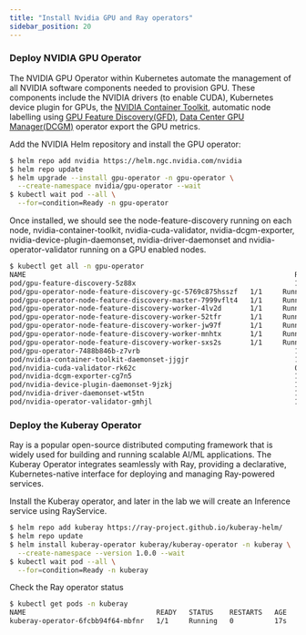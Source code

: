 ```yaml
---
title: "Install Nvidia GPU and Ray operators"
sidebar_position: 20
---
```


### Deploy NVIDIA GPU Operator

The NVIDIA GPU Operator within Kubernetes automate the management of all NVIDIA software components needed to provision GPU. These components include the NVIDIA drivers (to enable CUDA), Kubernetes device plugin for GPUs, the [NVIDIA Container Toolkit](https://github.com/NVIDIA/nvidia-container-toolkit), automatic node labelling using [GPU Feature Discovery(GFD)](https://github.com/NVIDIA/gpu-feature-discovery), [Data Center GPU Manager(DCGM)](https://developer.nvidia.com/dcgm) operator export the GPU metrics.

Add the NVIDIA Helm repository and install the GPU operator:

```bash timeout=300 wait=60 hook=gpu-operator-status-check
$ helm repo add nvidia https://helm.ngc.nvidia.com/nvidia
$ helm repo update
$ helm upgrade --install gpu-operator -n gpu-operator \
  --create-namespace nvidia/gpu-operator --wait
$ kubectl wait pod --all \
  --for=condition=Ready -n gpu-operator
```

Once installed, we should see the node-feature-discovery running on each node, nvidia-container-toolkit, nvidia-cuda-validator, nvidia-dcgm-exporter, nvidia-device-plugin-daemonset, nvidia-driver-daemonset and nvidia-operator-validator running on a GPU enabled nodes.

```bash
$ kubectl get all -n gpu-operator
NAME                                                                  READY   STATUS      RESTARTS   AGE
pod/gpu-feature-discovery-5z88x                                       1/1     Running     0          23m
pod/gpu-operator-node-feature-discovery-gc-5769c875hsszf   1/1     Running     0          5h59m
pod/gpu-operator-node-feature-discovery-master-7999vflt4   1/1     Running     0          5h59m
pod/gpu-operator-node-feature-discovery-worker-4lv2d       1/1     Running     0          5h59m
pod/gpu-operator-node-feature-discovery-worker-52tfr       1/1     Running     0          27m
pod/gpu-operator-node-feature-discovery-worker-jw97f       1/1     Running     0          5h59m
pod/gpu-operator-node-feature-discovery-worker-mnhtx       1/1     Running     0          25m
pod/gpu-operator-node-feature-discovery-worker-sxs2s       1/1     Running     0          5h59m
pod/gpu-operator-7488b846b-z7vrb                                      1/1     Running     0          5h59m
pod/nvidia-container-toolkit-daemonset-jjgjr                          1/1     Running     0          23m
pod/nvidia-cuda-validator-rk62c                                       0/1     Completed   0          20m
pod/nvidia-dcgm-exporter-cg7n5                                        1/1     Running     0          23m
pod/nvidia-device-plugin-daemonset-9jzkj                              1/1     Running     0          23m
pod/nvidia-driver-daemonset-wt5tn                                     1/1     Running     0          25m
pod/nvidia-operator-validator-gmhjl                                   1/1     Running     0          23m

```

### Deploy the Kuberay Operator

Ray is a popular open-source distributed computing framework that is widely used for building and running scalable AI/ML applications. The Kuberay Operator integrates seamlessly with Ray, providing a declarative, Kubernetes-native interface for deploying and managing Ray-powered services.

Install the Kuberay operator, and later in the lab we will create an Inference service using RayService.

```bash timeout=300
$ helm repo add kuberay https://ray-project.github.io/kuberay-helm/
$ helm repo update
$ helm install kuberay-operator kuberay/kuberay-operator -n kuberay \
  --create-namespace --version 1.0.0 --wait
$ kubectl wait pod --all \
  --for=condition=Ready -n kuberay
```

Check the Ray operator status

```bash timeout=60
$ kubectl get pods -n kuberay
NAME                                READY   STATUS    RESTARTS   AGE
kuberay-operator-6fcbb94f64-mbfnr   1/1     Running   0          17s
```
